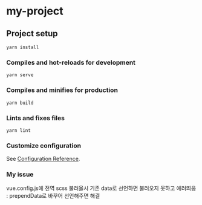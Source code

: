 # my-project

## Project setup
```
yarn install
```

### Compiles and hot-reloads for development
```
yarn serve
```

### Compiles and minifies for production
```
yarn build
```

### Lints and fixes files
```
yarn lint
```

### Customize configuration
See [Configuration Reference](https://cli.vuejs.org/config/).

### My issue
vue.config.js에 전역 scss 불러올시 기존 data로 선언하면 불러오지 못하고 에러띄움
 : prependData로 바꾸어 선언해주면 해결
